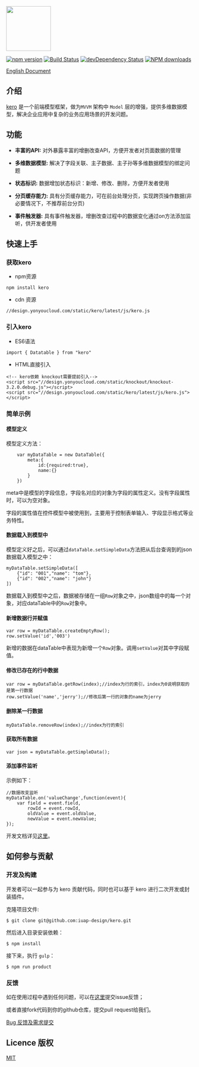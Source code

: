<img src="http://tinper.org/assets/images/kero.png" width="120" style="max-width:100%;"/>


[![npm version](https://img.shields.io/npm/v/kero.svg)](https://www.npmjs.com/package/kero)
[![Build Status](https://img.shields.io/travis/iuap-design/kero/master.svg)](https://travis-ci.org/iuap-design/kero)
[![devDependency Status](https://img.shields.io/david/dev/iuap-design/kero.svg)](https://david-dm.org/iuap-design/kero#info=devDependencies)
[![NPM downloads](http://img.shields.io/npm/dm/kero.svg?style=flat)](https://npmjs.org/package/kero)


[English Document](./README.md)
##  介绍
[kero](http://tinper.org/dist/kero/index.html) 是一个前端模型框架，做为`MVVM` 架构中 `Model` 层的增强，提供多维数据模型，解决企业应用中复杂的业务应用场景的开发问题。


## 功能


- **丰富的API:** 对外暴露丰富的增删改查API，方便开发者对页面数据的管理

- **多维数据模型:** 解决了字段关联、主子数据、主子孙等多维数据模型的绑定问题

- **状态标识:** 数据增加状态标识：新增、修改、删除，方便开发者使用

- **分页缓存能力:** 具有分页缓存能力，可在前台处理分页，实现跨页操作数据(非必要情况下，不推荐前台分页)  

- **事件触发器:** 具有事件触发器，增删改查过程中的数据变化通过on方法添加监听，供开发者使用

## 快速上手

### 获取kero

- npm资源

```
npm install kero
```
- cdn 资源
```
//design.yonyoucloud.com/static/kero/latest/js/kero.js
```

### 引入kero
- ES6语法
```
import { Datatable } from "kero"

```
- HTML直接引入
```
<!-- kero依赖 knockout需要提前引入-->
<script src="//design.yonyoucloud.com/static/knockout/knockout-3.2.0.debug.js"></script>
<script src="//design.yonyoucloud.com/static/kero/latest/js/kero.js"></script>
```

### 简单示例

#### 模型定义

模型定义方法：

		var myDataTable = new DataTable({
			meta:{
				id:{required:true},
				name:{}
			}
		})


meta中是模型的字段信息，字段名对应的对象为字段的属性定义。没有字段属性时，可以为空对象。

字段的属性值在控件模型中被使用到，主要用于控制表单输入、字段显示格式等业务特性。



####  数据载入到模型中 

模型定义好之后，可以通过`dataTable.setSimpleData`方法把从后台查询到的json数据载入模型之中：

    myDataTable.setSimpleData([
        {"id": "001","name": "tom"},
        {"id": "002","name": "john"}
    ])

数据载入到模型中之后，数据被存储在一组`Row`对象之中，json数组中的每一个对象，对应dataTable中的`Row`对象中。


#### 新增数据行并赋值

	var row = myDataTable.createEmptyRow();
	row.setValue('id','003')

新增的数据在dataTable中表现为新增一个`Row`对象。调用`setValue`对其中字段赋值。

#### 修改已存在的行中数据

	var row = myDataTable.getRow(index);//index为行的索引，index为0说明获取的是第一行数据
	row.setValue('name','jerry');//修改后第一行的对象的name为jerry


#### 删除某一行数据

	myDataTable.removeRow(index);//index为行的索引

#### 获取所有数据

	var json = myDataTable.getSimpleData();

#### 添加事件监听

示例如下：

```
//数据改变监听
myDataTable.on('valueChange',function(event){
	var field = event.field,
		rowId = event.rowId,
		oldValue = event.oldValue,
		newValue = event.newValue;
});
```
开发文档详见[这里](http://tinper.org/dist/kero/docs/overview.html)。


## 如何参与贡献

### 开发及构建

开发者可以一起参与为 kero 贡献代码，同时也可以基于 kero 进行二次开发或封装插件。

克隆项目文件:

```
$ git clone git@github.com:iuap-design/kero.git
```

然后进入目录安装依赖：

```
$ npm install
```

接下来，执行 `gulp`：

```
$ npm run product
```


### 反馈
如在使用过程中遇到任何问题，可以在[这里](https://github.com/iuap-design/kero/issues)提交issue反馈；

或者直接fork代码到你的github仓库，提交pull request给我们。


[Bug 反馈及需求提交](CONTRIBUTING.md)

## Licence 版权

[MIT](./LICENSE)
